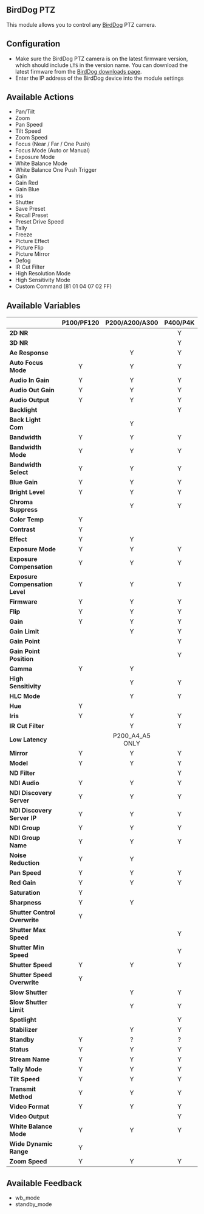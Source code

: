 ## BirdDog PTZ

This module allows you to control any [BirdDog](https://birddog.tv/ptz-range/) PTZ camera.

## Configuration

- Make sure the BirdDog PTZ camera is on the latest firmware version, which should include `LTS` in the version name. You can download the latest firmware from the [BirdDog downloads page](https://birddog.tv/downloads/).
- Enter the IP address of the BirdDog device into the module settings

## Available Actions

- Pan/Tilt
- Zoom
- Pan Speed
- Tilt Speed
- Zoom Speed
- Focus (Near / Far / One Push)
- Focus Mode (Auto or Manual)
- Exposure Mode
- White Balance Mode
- White Balance One Push Trigger
- Gain
- Gain Red
- Gain Blue
- Iris
- Shutter
- Save Preset
- Recall Preset
- Preset Drive Speed
- Tally
- Freeze
- Picture Effect
- Picture Flip
- Picture Mirror
- Defog
- IR Cut Filter
- High Resolution Mode
- High Sensitivity Mode
- Custom Command (81 01 04 07 02 FF)

## Available Variables

|                                 | **P100/PF120** | **P200/A200/A300** | **P400/P4K** |
| ------------------------------- | :------------: | :----------------: | :----------: |
| **2D NR**                       |                |                    |      Y       |
| **3D NR**                       |                |                    |      Y       |
| **Ae Response**                 |                |         Y          |      Y       |
| **Auto Focus Mode**             |       Y        |         Y          |      Y       |
| **Audio In Gain**               |       Y        |         Y          |      Y       |
| **Audio Out Gain**              |       Y        |         Y          |      Y       |
| **Audio Output**                |       Y        |         Y          |      Y       |
| **Backlight**                   |                |                    |      Y       |
| **Back Light Com**              |                |         Y          |              |
| **Bandwidth**                   |       Y        |         Y          |      Y       |
| **Bandwidth Mode**              |       Y        |         Y          |      Y       |
| **Bandwidth Select**            |       Y        |         Y          |      Y       |
| **Blue Gain**                   |       Y        |         Y          |      Y       |
| **Bright Level**                |       Y        |         Y          |      Y       |
| **Chroma Suppress**             |                |         Y          |      Y       |
| **Color Temp**                  |       Y        |                    |              |
| **Contrast**                    |       Y        |                    |              |
| **Effect**                      |       Y        |         Y          |              |
| **Exposure Mode**               |       Y        |         Y          |      Y       |
| **Exposure Compensation**       |       Y        |         Y          |      Y       |
| **Exposure Compensation Level** |       Y        |         Y          |      Y       |
| **Firmware**                    |       Y        |         Y          |      Y       |
| **Flip**                        |       Y        |         Y          |      Y       |
| **Gain**                        |       Y        |         Y          |      Y       |
| **Gain Limit**                  |                |         Y          |      Y       |
| **Gain Point**                  |                |                    |      Y       |
| **Gain Point Position**         |                |                    |      Y       |
| **Gamma**                       |       Y        |         Y          |              |
| **High Sensitivity**            |                |         Y          |      Y       |
| **HLC Mode**                    |                |         Y          |      Y       |
| **Hue**                         |       Y        |                    |              |
| **Iris**                        |       Y        |         Y          |      Y       |
| **IR Cut Filter**               |                |         Y          |      Y       |
| **Low Latency**                 |                |  P200_A4_A5 ONLY   |              |
| **Mirror**                      |       Y        |         Y          |      Y       |
| **Model**                       |       Y        |         Y          |      Y       |
| **ND Filter**                   |                |                    |      Y       |
| **NDI Audio**                   |       Y        |         Y          |      Y       |
| **NDI Discovery Server**        |       Y        |         Y          |      Y       |
| **NDI Discovery Server IP**     |       Y        |         Y          |      Y       |
| **NDI Group**                   |       Y        |         Y          |      Y       |
| **NDI Group Name**              |       Y        |         Y          |      Y       |
| **Noise Reduction**             |       Y        |         Y          |              |
| **Pan Speed**                   |       Y        |         Y          |      Y       |
| **Red Gain**                    |       Y        |         Y          |      Y       |
| **Saturation**                  |       Y        |                    |              |
| **Sharpness**                   |       Y        |         Y          |              |
| **Shutter Control Overwrite**   |       Y        |                    |              |
| **Shutter Max Speed**           |                |                    |      Y       |
| **Shutter Min Speed**           |                |                    |      Y       |
| **Shutter Speed**               |       Y        |         Y          |      Y       |
| **Shutter Speed Overwrite**     |       Y        |                    |              |
| **Slow Shutter**                |                |         Y          |      Y       |
| **Slow Shutter Limit**          |                |         Y          |      Y       |
| **Spotlight**                   |                |                    |      Y       |
| **Stabilizer**                  |                |         Y          |      Y       |
| **Standby**                     |       Y        |         ?          |      ?       |
| **Status**                      |       Y        |         Y          |      Y       |
| **Stream Name**                 |       Y        |         Y          |      Y       |
| **Tally Mode**                  |       Y        |         Y          |      Y       |
| **Tilt Speed**                  |       Y        |         Y          |      Y       |
| **Transmit Method**             |       Y        |         Y          |      Y       |
| **Video Format**                |       Y        |         Y          |      Y       |
| **Video Output**                |                |                    |      Y       |
| **White Balance Mode**          |       Y        |         Y          |      Y       |
| **Wide Dynamic Range**          |       Y        |                    |              |
| **Zoom Speed**                  |       Y        |         Y          |      Y       |

## Available Feedback

- wb_mode
- standby_mode
